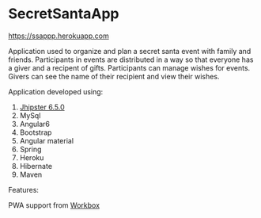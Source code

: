# SecretSantaApp

https://ssappp.herokuapp.com

Application used to organize and plan a secret santa event with family and friends.
Participants in events are distributed in a way so that everyone has a giver and a recipent of gifts.
Participants can manage wishes for events.
Givers can see the name of their recipient and view their wishes.

Application developed using:

1. [Jhipster 6.5.0](https://www.jhipster.tech)
2. MySql
3. Angular6
4. Bootstrap
5. Angular material
6. Spring
7. Heroku
8. Hibernate
9. Maven

Features:

PWA support from [Workbox](https://developers.google.com/web/tools/workbox/)
